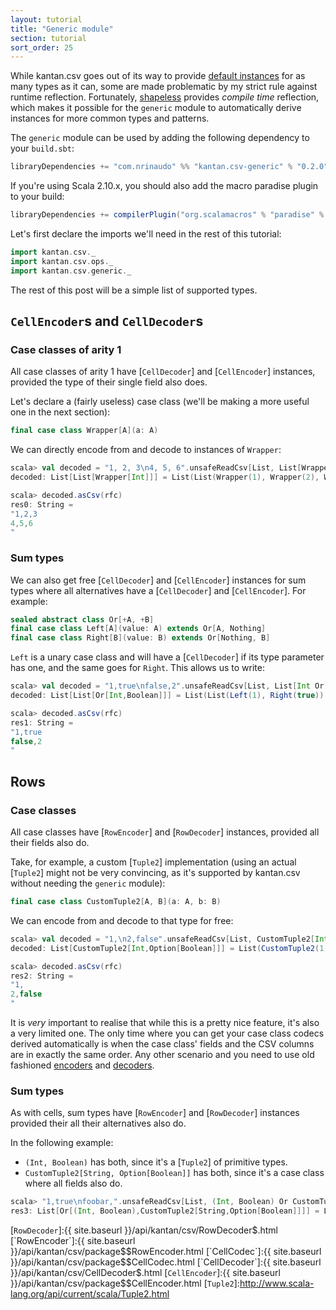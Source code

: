 ```yaml
---
layout: tutorial
title: "Generic module"
section: tutorial
sort_order: 25
---
```

While kantan.csv goes out of its way to provide [default instances](default_instances.html) for as many types as it can,
some are made problematic by my strict rule against runtime reflection. Fortunately, [shapeless](http://shapeless.io)
provides _compile time_ reflection, which makes it possible for the `generic` module to automatically derive instances
for more common types and patterns.

The `generic` module can be used by adding the following dependency to your `build.sbt`:

```scala
libraryDependencies += "com.nrinaudo" %% "kantan.csv-generic" % "0.2.0"
```

If you're using Scala 2.10.x, you should also add the macro paradise plugin to your build:

```scala
libraryDependencies += compilerPlugin("org.scalamacros" % "paradise" % "2.1.0" cross CrossVersion.full)
```

Let's first declare the imports we'll need in the rest of this tutorial:

```scala
import kantan.csv._
import kantan.csv.ops._
import kantan.csv.generic._
```

The rest of this post will be a simple list of supported types.

## `CellEncoder`s and `CellDecoder`s

### Case classes of arity 1

All case classes of arity 1 have [`CellDecoder`] and [`CellEncoder`] instances, provided the type of their single field
also does.

Let's declare a (fairly useless) case class (we'll be making a more useful one in the next section):

```scala
final case class Wrapper[A](a: A)
```

We can directly encode from and decode to instances of `Wrapper`:

```scala
scala> val decoded = "1, 2, 3\n4, 5, 6".unsafeReadCsv[List, List[Wrapper[Int]]](rfc)
decoded: List[List[Wrapper[Int]]] = List(List(Wrapper(1), Wrapper(2), Wrapper(3)), List(Wrapper(4), Wrapper(5), Wrapper(6)))

scala> decoded.asCsv(rfc)
res0: String =
"1,2,3
4,5,6
"
```

### Sum types

We can also get free [`CellDecoder`] and [`CellEncoder`] instances for sum types where all alternatives have a
[`CellDecoder`] and [`CellEncoder`]. For example:

```scala
sealed abstract class Or[+A, +B]
final case class Left[A](value: A) extends Or[A, Nothing]
final case class Right[B](value: B) extends Or[Nothing, B]
```

`Left` is a unary case class and will have a [`CellDecoder`] if its type parameter has one, and the same goes for
`Right`. This allows us to write:

```scala
scala> val decoded = "1,true\nfalse,2".unsafeReadCsv[List, List[Int Or Boolean]](rfc)
decoded: List[List[Or[Int,Boolean]]] = List(List(Left(1), Right(true)), List(Right(false), Left(2)))

scala> decoded.asCsv(rfc)
res1: String =
"1,true
false,2
"
```

## Rows

### Case classes

All case classes have [`RowEncoder`] and [`RowDecoder`] instances, provided all their fields also do.

Take, for example, a custom [`Tuple2`] implementation (using an actual [`Tuple2`] might not be very convincing, as
it's supported by kantan.csv without needing the `generic` module):

```scala
final case class CustomTuple2[A, B](a: A, b: B)
```

We can encode from and decode to that type for free:

```scala
scala> val decoded = "1,\n2,false".unsafeReadCsv[List, CustomTuple2[Int, Option[Boolean]]](rfc)
decoded: List[CustomTuple2[Int,Option[Boolean]]] = List(CustomTuple2(1,None), CustomTuple2(2,Some(false)))

scala> decoded.asCsv(rfc)
res2: String =
"1,
2,false
"
```

It is *very* important to realise that while this is a pretty nice feature, it's also a very limited one. The only
time where you can get your case class codecs derived automatically is when the case class' fields and the CSV columns
are in exactly the same order. Any other scenario and you need to use old fashioned
[encoders](arbitrary_types_as_rows.html) and [decoders](rows_as_arbitrary_types.html).

### Sum types

As with cells, sum types have [`RowEncoder`] and [`RowDecoder`] instances provided their all their alternatives also do.

In the following example:

* `(Int, Boolean)` has both, since it's a [`Tuple2`] of primitive types.
* `CustomTuple2[String, Option[Boolean]]` has both, since it's a case class where all fields also do.

```scala
scala> "1,true\nfoobar,".unsafeReadCsv[List, (Int, Boolean) Or CustomTuple2[String, Option[Boolean]]](rfc)
res3: List[Or[(Int, Boolean),CustomTuple2[String,Option[Boolean]]]] = List(Left((1,true)), Right(CustomTuple2(foobar,None)))
```

[`RowDecoder`]:{{ site.baseurl }}/api/kantan/csv/RowDecoder$.html
[`RowEncoder`]:{{ site.baseurl }}/api/kantan/csv/package$$RowEncoder.html
[`CellCodec`]:{{ site.baseurl }}/api/kantan/csv/package$$CellCodec.html
[`CellDecoder`]:{{ site.baseurl }}/api/kantan/csv/CellDecoder$.html
[`CellEncoder`]:{{ site.baseurl }}/api/kantan/csv/package$$CellEncoder.html
[`Tuple2`]:http://www.scala-lang.org/api/current/scala/Tuple2.html
